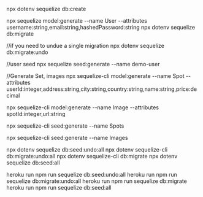 npx dotenv sequelize db:create

npx sequelize model:generate --name User --attributes username:string,email:string,hashedPassword:string
npx dotenv sequelize db:migrate

//if you need to undue a single migration
npx dotenv sequelize db:migrate:undo

//user seed
npx sequelize seed:generate --name demo-user

//Generate Set, images
npx sequelize-cli model:generate --name Spot --attributes userId:integer,address:string,city:string,country:string,name:string,price:decimal

npx sequelize-cli model:generate --name Image --attributes spotId:integer,url:string

npx sequelize-cli seed:generate --name Spots

npx sequelize-cli seed:generate --name Images


npx dotenv sequelize db:seed:undo:all
npx dotenv sequelize-cli db:migrate:undo:all
npx dotenv sequelize-cli db:migrate
npx dotenv sequelize db:seed:all

heroku run npm run sequelize db:seed:undo:all
heroku run npm run sequelize db:migrate:undo:all
heroku run npm run sequelize db:migrate
heroku run npm run sequelize db:seed:all
